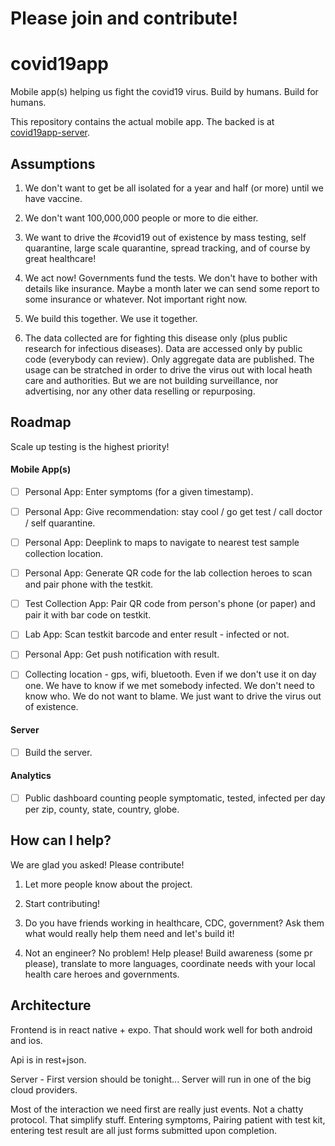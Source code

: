 # Please join and contribute!

# covid19app

Mobile app(s) helping us fight the covid19 virus. Build by humans. Build for humans.

This repository contains the actual mobile app. The backed is at [covid19app-server](https://github.com/covid19app/covid19app-server).


## Assumptions

1. We don't want to get be all isolated for a year and half (or more) until we have vaccine.

2. We don't want 100,000,000 people or more to die either.

3. We want to drive the #covid19 out of existence by mass testing, self quarantine, large scale quarantine, spread tracking, and of course by great healthcare!

4. We act now! Governments fund the tests. We don't have to bother with details like insurance. Maybe a month later we can send some report to some insurance or whatever. Not important right now.

5. We build this together. We use it together.

6. The data collected are for fighting this disease only (plus public research for infectious diseases). Data are accessed only by public code (everybody can review). Only aggregate data are published. The usage can be stratched in order to drive the virus out with local heath care and authorities. But we are not building surveillance, nor advertising, nor any other data reselling or repurposing.


## Roadmap

Scale up testing is the highest priority!


#### Mobile App(s)

- [ ] Personal App: Enter symptoms (for a given timestamp).

- [ ] Personal App: Give recommendation: stay cool / go get test / call doctor / self quarantine.

- [ ] Personal App: Deeplink to maps to navigate to nearest test sample collection location.

- [ ] Personal App: Generate QR code for the lab collection heroes to scan and pair phone with the testkit.

- [ ] Test Collection App: Pair QR code from person's phone (or paper) and pair it with bar code on testkit.

- [ ] Lab App: Scan testkit barcode and enter result - infected or not.

- [ ] Personal App: Get push notification with result.

- [ ] Collecting location - gps, wifi, bluetooth. Even if we don't use it on day one. We have to know if we met somebody infected. We don't need to know who. We do not want to blame. We just want to drive the virus out of existence.


#### Server

- [ ] Build the server.


#### Analytics

- [ ] Public dashboard counting people symptomatic, tested, infected per day per zip, county, state, country, globe.


## How can I help?

We are glad you asked! Please contribute!

1. Let more people know about the project.

2. Start contributing!

3. Do you have friends working in healthcare, CDC, government? Ask them what would really help them need and let's build it!

4. Not an engineer? No problem! Help please! Build awareness (some pr please), translate to more languages, coordinate needs with your local health care heroes and governments.


## Architecture

Frontend is in react native + expo. That should work well for both android and ios.

Api is in rest+json.

Server - First version should be tonight...
Server will run in one of the big cloud providers.

Most of the interaction we need first are really just events. Not a chatty protocol. That simplify stuff. Entering symptoms, Pairing patient with test kit, entering test result are all just forms submitted upon completion.
